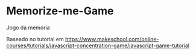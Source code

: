 # Memorize-me-Game
Jogo da memória

Baseado no tutorial em https://www.makeschool.com/online-courses/tutorials/javascript-concentration-game/javascript-game-tutorial
